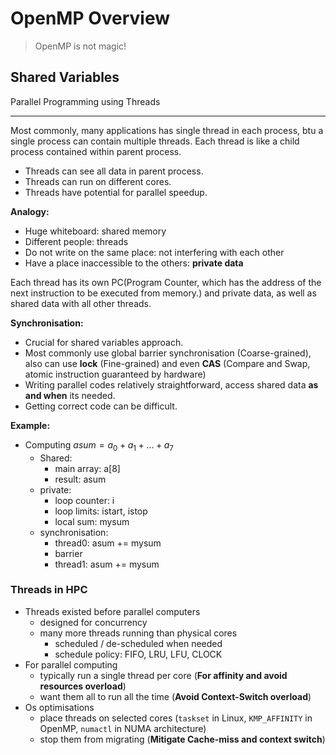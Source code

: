 # OpenMP Overview

> OpenMP is not magic!

## Shared Variables
Parallel Programming using Threads

----------------------------------------------------------------

Most commonly, many applications has single thread in each process, btu a single process can contain multiple threads. Each thread is like a child process contained within parent process.     
* Threads can see all data in parent process. 
* Threads can run on different cores. 
* Threads have potential for parallel speedup.

**Analogy:**
* Huge whiteboard: shared memory
* Different people: threads
* Do not write on the same place: not interfering with each other
* Have a place inaccessible to the others: **private data**

Each thread has its own PC(Program Counter, which has the address of the next instruction to be executed from memory.) and private data, as well as shared data with all other threads.

**Synchronisation:**
* Crucial for shared variables approach.   
* Most commonly use global barrier synchronisation (Coarse-grained), also can use **lock** (Fine-grained) and even **CAS** (Compare and Swap, atomic instruction guaranteed by hardware)
* Writing parallel codes relatively straightforward, access shared data **as and when** its needed.
* Getting correct code can be difficult.   

**Example:**
* Computing $asum = a_0+a_1+...+a_7$
  * Shared:
    * main array: a[8]
    * result: asum
  * private:
    * loop counter: i
    * loop limits: istart, istop
    * local sum: mysum
  * synchronisation: 
    * thread0: asum += mysum
    * barrier
    * thread1: asum += mysum

### Threads in HPC
* Threads existed before parallel computers
  * designed for concurrency
  * many more threads running than physical cores
    * scheduled / de-scheduled when needed
    * schedule policy: FIFO, LRU, LFU, CLOCK
* For parallel computing
  * typically run a single thread per core (**For affinity and avoid resources overload**)
  * want them all to run all the time (**Avoid Context-Switch overload**)
* Os optimisations
  * place threads on selected cores (`taskset` in Linux, `KMP_AFFINITY` in OpenMP, `numactl` in NUMA architecture)
  * stop them from migrating (**Mitigate Cache-miss and context switch**)

